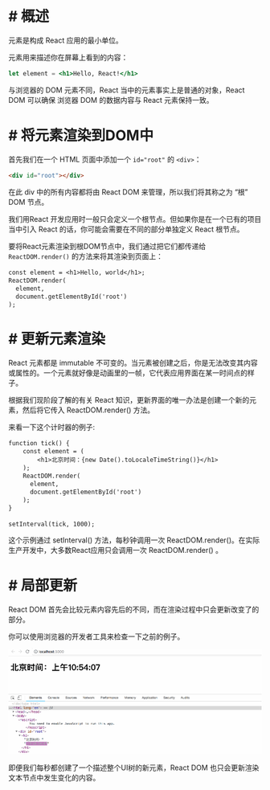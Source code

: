 # # 概述

元素是构成 React 应用的最小单位。

元素用来描述你在屏幕上看到的内容：

```jsx
let element = <h1>Hello, React!</h1>
```

与浏览器的 DOM 元素不同，React 当中的元素事实上是普通的对象，React DOM 可以确保 浏览器 DOM 的数据内容与 React 元素保持一致。

# # 将元素渲染到DOM中

首先我们在一个 HTML 页面中添加一个 `id="root"` 的 `<div>`：

```html
<div id="root"></div>
```

在此 div 中的所有内容都将由 React DOM 来管理，所以我们将其称之为 “根” DOM 节点。

我们用React 开发应用时一般只会定义一个根节点。但如果你是在一个已有的项目当中引入 React 的话，你可能会需要在不同的部分单独定义 React 根节点。

要将React元素渲染到根DOM节点中，我们通过把它们都传递给 `ReactDOM.render()` 的方法来将其渲染到页面上：

```react
const element = <h1>Hello, world</h1>;
ReactDOM.render(
  element,
  document.getElementById('root')
);
```

# # 更新元素渲染

React 元素都是 immutable 不可变的。当元素被创建之后，你是无法改变其内容或属性的。一个元素就好像是动画里的一帧，它代表应用界面在某一时间点的样子。

根据我们现阶段了解的有关 React 知识，更新界面的唯一办法是创建一个新的元素，然后将它传入 ReactDOM.render() 方法。

来看一下这个计时器的例子:

```react
function tick() {
    const element = (
        <h1>北京时间：{new Date().toLocaleTimeString()}</h1>
    );
    ReactDOM.render(
      element,
      document.getElementById('root')
    );
}

setInterval(tick, 1000);
```

这个示例通过 setInterval() 方法，每秒钟调用一次 ReactDOM.render()。在实际生产开发中，大多数React应用只会调用一次 ReactDOM.render() 。

# # 局部更新

React DOM 首先会比较元素内容先后的不同，而在渲染过程中只会更新改变了的部分。

你可以使用浏览器的开发者工具来检查一下之前的例子。

![](IMGS/react-update.gif)



即便我们每秒都创建了一个描述整个UI树的新元素，React DOM 也只会更新渲染文本节点中发生变化的内容。

















